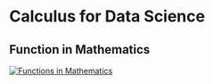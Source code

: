 # Calculus for Data Science

## Function in Mathematics
[![Functions in Mathematics](https://img.youtube.com/vi/gWRvE2_RR98/0.jpg)](https://youtu.be/v=gWRvE2_RR98)

